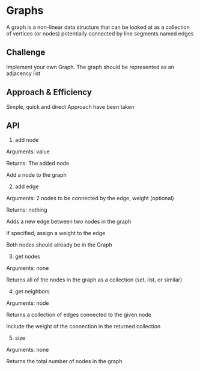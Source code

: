 # Graphs
A graph is a non-linear data structure that can be looked at as a collection of vertices (or nodes) potentially connected by line segments named edges

## Challenge
Implement your own Graph. The graph should be represented as an adjacency list


## Approach & Efficiency
Simple, quick and direct Approach have been taken


## API

1. add node

Arguments: value

Returns: The added node

Add a node to the graph

2. add edge

Arguments: 2 nodes to be connected by the edge, weight (optional)

Returns: nothing

Adds a new edge between two nodes in the graph

If specified, assign a weight to the edge

Both nodes should already be in the Graph

3. get nodes

Arguments: none

Returns all of the nodes in the graph as a collection (set, list, or similar)

4. get neighbors

Arguments: node

Returns a collection of edges connected to the given node

Include the weight of the connection in the returned collection

5. size

Arguments: none

Returns the total number of nodes in the graph
